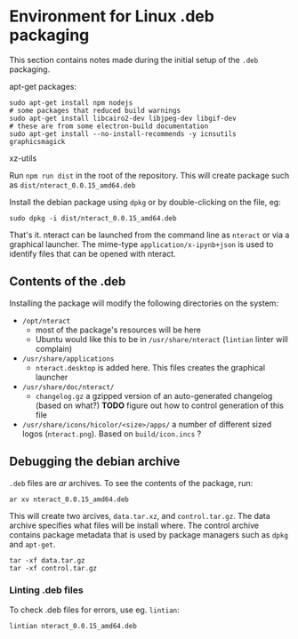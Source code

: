 


# Environment for Linux .deb packaging

This section contains notes made during the initial setup of the `.deb`
packaging.

apt-get packages:

    sudo apt-get install npm nodejs
    # some packages that reduced build warnings
    sudo apt-get install libcairo2-dev libjpeg-dev libgif-dev
    # these are from some electron-build documentation
    sudo apt-get install --no-install-recommends -y icnsutils graphicsmagick
xz-utils



Run `npm run dist` in the root of the repository. This will create package such
as `dist/nteract_0.0.15_amd64.deb`

Install the debian package using `dpkg` or by double-clicking on the file, eg:

```
sudo dpkg -i dist/nteract_0.0.15_amd64.deb
```

That's it. nteract can be launched from the command line as `nteract` or via a
graphical launcher.
The mime-type `application/x-ipynb+json` is used to identify files that can be
opened with nteract.


## Contents of the .deb

Installing the package will modify the following directories on the system:

- `/opt/nteract`
    - most of the package's resources will be here
    - Ubuntu would like this to be in `/usr/share/nteract` (`lintian` linter
will complain)
- `/usr/share/applications`
    - `nteract.desktop` is added here. This files creates the graphical launcher
- `/usr/share/doc/nteract/`
    - `changelog.gz` a gzipped version of an auto-generated changelog (based on
what?) **TODO** figure out how to control generation of this file
- `/usr/share/icons/hicolor/<size>/apps/`
    a number of different sized logos (`nteract.png`). Based on
`build/icon.incs` ?

## Debugging the debian archive


`.deb` files are *ar* archives. To see the contents of the package, run:

```
ar xv nteract_0.0.15_amd64.deb
```

This will create two arcives, `data.tar.xz`, and `control.tar.gz`. The data
archive specifies what files will be install where. The control archive
contains package metadata that is used by package managers such as `dpkg` and
`apt-get`.

```
tar -xf data.tar.gz
tar -xf control.tar.gz
```

### Linting .deb files

To check .deb files for errors, use eg. `lintian`:

```
lintian nteract_0.0.15_amd64.deb
```
